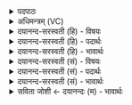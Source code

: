<details><summary>पदपाठः</summary>

कः। अ॒सि॒। क॒त॒मः। अ॒सि॒। कस्य॑। अ॒सि॒। कः। नाम॑। अ॒सि॒। यस्य॑। ते॒। नाम॑। अम॑न्महि। यम्। त्वा॒। सोमे॑न। अती॑तृपाम। भूरिति॒ भूः। भुव॒रिति॑ भु॒वः। स्व॒रिति॒ स्वः॑। सु॒प्र॒जा इति॑ सुऽप्र॒जाः। प्र॒जाभि॒रिति॑ प्र॒ऽजाभिः॑। स्या॒म्। सु॒वीर॒ इति॑ सु॒ऽवीरः॑। वी॒रैः। सु॒पोष॒ इति॑ सु॒ऽपोषः॑। पोषैः॑। २९।
</details>

<details><summary>अधिमन्त्रम् (VC)</summary>

- प्रजापतिर्देवता
- देवश्रवा ऋषिः
- आर्ची पङ्क्तिः, भुरिक् साम्नी पङ्क्तिः
- पञ्चमः
</details>

<details><summary>दयानन्द-सरस्वती (हि) - विषयः</summary>

सभापति राजा प्रजा, सेना और सभ्यजनों को क्या-क्या कहे, यही अगले मन्त्र में कहा है ॥
</details>

<details><summary>दयानन्द-सरस्वती (हि) - पदार्थः</summary>

पदार्थान्वयभाषाः -  सभा, सेना और प्रजा में रहनेवाले हम लोग पूछते हैं कि तू (कः) कौन (असि) है, (कतमः) बहुतों के बीच कौन-सा (असि) है, (कस्य) किसका (असि) है, (कः) क्या (नाम) तेरा नाम (असि) है, (यस्य) जिस (ते) तेरी (नाम) संज्ञा को (अमन्महि) जानें और (यम्) जिस (त्वा) तुझ को (सोमेन) धन आदि पदार्थों से (अतीतृपाम) तृप्त करें। यह कह उनसे सभापति कहता है कि (भूः) भूमि (भुवः) अन्तरिक्ष और (स्वः) आदित्यलोक के सुख के सदृश आत्मसुख की कामना करनेवाला मैं तुम (प्रजाभिः) प्रजालोगों के साथ (सुप्रजाः) श्रेष्ठ प्रजावाला (वीरैः) तुम वीरों से (सुवीरः) श्रेष्ठ वीरयुक्त (पोषैः) पुष्टिकारक पदार्थों से (सुपोषः) अच्छा पुष्ट (स्याम्) होऊँ अर्थात् तुम सब लोगों से पृथक् न तो स्वतन्त्र मेरा कोई नाम और न कोई विशेष सम्बन्धी है ॥२९॥
</details>

<details><summary>दयानन्द-सरस्वती (हि) - भावार्थः</summary>

भावार्थभाषाः -  सभापति राजा को योग्य है कि सत्य न्याययुक्त प्रिय व्यवहार से सभा सेना और प्रजा के जनों की रक्षा करके उन सभों को उन्नति देवे और अति प्रबल वीरों को सेना में रक्खे, जिससे कि बहुत सुख बढ़ानेवाले राज्य से भूमि आदि लोकों के सुख को प्राप्त होवे ॥२९॥
</details>

<details><summary>दयानन्द-सरस्वती (सं) - विषयः</summary>

सभापती राजा प्रजासेनासभ्यजनान् प्रति किं किं वदेदित्याह ॥
</details>

<details><summary>दयानन्द-सरस्वती (सं) - पदार्थः</summary>

पदार्थान्वयभाषाः -  सभ्यसेनास्थप्रजाजना वयं त्वं कोऽसि, कतमोऽसि, कस्यासि, को नामासि किन्नाम्ना प्रसिद्धोऽसि, यस्य ते तव नाम वयममन्महि, यं त्वा त्वां सोमेनातीतृपामेति पृच्छामो ब्रूहि। तान् प्रति सभापतिराह भूर्भुवःस्वर्ल्लोकसुखमिवात्मसुखमभीप्सुरहं युष्माभिः प्रजाभिः सुप्रजाः वीरैः सुवीरः पौषैः सुपोषश्च स्यामिति प्रतिजाने ॥२९॥
</details>

<details><summary>दयानन्द-सरस्वती (सं) - भावार्थः</summary>

भावार्थभाषाः -  सभापती राजा सत्यन्यायप्रियव्यवहारेण सभ्यसैन्यप्रजाजनानभिरक्ष्य वर्द्धयेत्। प्रबलतरवीरान् सेनासु सम्पादयेद्, यत उत्कृष्टसुखवर्द्धकेन राज्येन भूम्यादिसुखं प्राप्नुयादिति ॥२९॥
</details>

<details><summary>सविता जोशी ← दयानन्दः (म) - भावार्थः</summary>

भावार्थभाषाः -  राजाने सत्याने व न्यायाने वागावे. सभा, सेना व प्रजा यांचे रक्षण करावे आणि त्या सर्वांची उन्नती करावी. अतिशय प्रबळ वीरांना सेनेमध्ये ठेवावे त्यामुळे सुखकारक राज्य निर्माण होते व पृथ्वीवर सुख नांदते.
</details>
